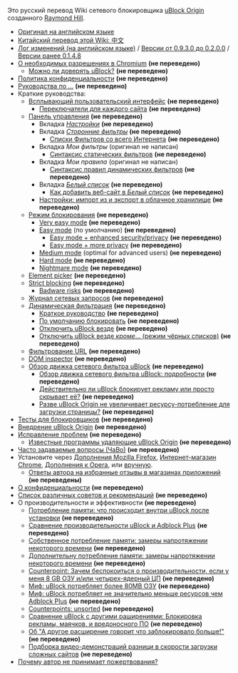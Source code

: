 Это русский перевод Wiki сетевого блокировщика [uBlock Origin](https://github.com/gorhill/uBlock/) созданного [Raymond Hill](https://github.com/gorhill).
- [Оригинал на английском языке](https://github.com/gorhill/uBlock/wiki) 
- [Китайский перевод этой Wiki: 中文](https://github.com/fang5566/uBlock/wiki/Home)
- [Лог изменений (на английском языке)](https://github.com/gorhill/uBlock/releases) / [Версии от 0.9.3.0 до 0.2.0.0](https://github.com/chrisaljoudi/uBlock/releases) / [Версии ранее 0.1.4.8](https://github.com/gorhill/uBlock/wiki/Change-log)
- [О необходимых разрешениях в Chromium](./About-the-required-permissions) **(не переведено)**
    - [Можно ли доверять uBlock?](./Can-you-trust-uBlock%3F) **(не переведено)**
- [Политика конфиденциальности](./Privacy-policy) **(не переведено)**
- [Руководства по ...](./How-to-...) **(не переведено)**
- Краткие руководства:
    - [Всплывающий пользовательский интерфейс](./Quick-guide:-popup-user-interface) **(не переведено)**
        - [Переключатели для каждого сайта](./Per-site-switches) **(не переведено)**
    - [Панель управления](./Dashboard) **(не переведено)**
        - Вкладка [_Настройки_](./Dashboard:-Settings) **(не переведено)**
        - Вкладка [_Сторонние фильтры_](./Dashboard:-3rd-party-filters) **(не переведено)**
            - [Списки Фильтров со всего Интернета](./Filter-lists-from-around-the-web) **(не переведено)**
        - Вкладка _Мои фильтры_ (оригинал не написан)
            - [Синтаксис статических фильтров](./Static-filter-syntax) **(не переведено)**
        - Вкладка _Мои правила_ (оригинал не написан)
            - [Синтаксис правил динамических фильтров](./Dynamic-filtering:-rule-syntax) **(не переведено)**
        - Вкладка [_Белый список_](./Dashboard:-Whitelist) **(не переведено)**
            - [Как добавить веб-сайт в _Белый список_](./How-to-whitelist-a-web-site) **(не переведено)**
        - [Настройки: импорт из и экспорт в облачное хранилище](./Cloud-storage) **(не переведено)**
    - [Режим блокирования](./Blocking-mode) **(не переведено)**
        - [Very easy mode](./Blocking-mode:-very-easy-mode) **(не переведено)**
        - [Easy mode](./Blocking-mode:-easy-mode) (по умолчанию) **(не переведено)**
            - [Easy mode + enhanced security/privacy](./Dynamic-filtering:-Benefits-of-blocking-3rd-party-iframe-tags) **(не переведено)**
            - [Easy mode + more privacy](./Dynamic-filtering:-to-easily-reduce-privacy-exposure) **(не переведено)**
        - [Medium mode](./Blocking-mode:-medium-mode) (optimal for advanced users) **(не переведено)**
        - [Hard mode](./Blocking-mode:-hard-mode) **(не переведено)**
        - [Nightmare mode](./Blocking-mode:-nightmare-mode) **(не переведено)**
    - [Element picker](./Element-picker) **(не переведено)**
    - [Strict blocking](./Strict-blocking) **(не переведено)**
        - [Badware risks](./Badware-risks) **(не переведено)**
    - [Журнал сетевых запросов](./The-logger) **(не переведено)**
    - [Динамическая фильтрация](./Dynamic-filtering) **(не переведено)**
        - [Краткое руководство](./Dynamic-filtering:-quick-guide) **(не переведено)**
        - [По умолчанию блокировать](./Dynamic-filtering:-default-deny) **(не переведено)**
        - [Отключить uBlock везде](./Dynamic-filtering:-turn-off-uBlock-everywhere) **(не переведено)**
        - [Отключить uBlock везде _кроме_... (режим чёрных списков)](./Dynamic-filtering:-turn-off-uBlock-everywhere-except) **(не переведено)**
    - [Фильтрование URL](./Dynamic-URL-filtering) **(не переведено)**
    - [DOM inspector](./DOM-inspector) **(не переведено)**
    - [Обзор движка сетевого фильтра uBlock](./Overview-of-uBlock's-network-filtering-engine) **(не переведено)**
        - [Обзор движка сетевого фильтра uBlock: подробности](./Overview-of-uBlock's-network-filtering-engine:-details) **(не переведено)**
        - [Действительно ли uBlock блокирует рекламу или просто скрывает её?](./Does-uBlock-block-ads-or-just-hide-them%3F) **(не переведено)**
        - [Разве uBlock Origin не увеличивает ресурсу-потребление для загрузки страницы?](./Doesn't-uBlock-Origin-add-overhead-to-page-load%3F) **(не переведено)**
- [Тесты для блокировщиков](./Tools) **(не переведено)**
- [Внедрение uBlock Origin](./Deploying-uBlock-Origin) **(не переведено)**
- [Исправление проблем](./Troubleshooting) **(не переведено)**
    - [Известные программы удаляющие uBlock Origin](./Software-known-to-have-uninstalled-uBlock-Origin) **(не переведено)**
- [Часто задаваемые вопросы (ЧаВо)](./FAQ)  **(не переведено)**
- Установите через [Дополнения Mozilla Firefox](https://addons.mozilla.org/firefox/addon/ublock-origin/), [Интернет-магазин Chrome](https://chrome.google.com/webstore/detail/ublock-origin/cjpalhdlnbpafiamejdnhcphjbkeiagm), [Дополнения к Opera](https://addons.opera.com/en-gb/extensions/details/ublock/), или [вручную](https://github.com/gorhill/uBlock/tree/master/dist#install).
    - [Ответы автора на избранные отзывы в магазинах приложений](./My-answers-to-web-store-reviews-where-appropriate) **(не переведены)**
- [О конфиденциальности](./Privacy-stuff) **(не переведено)**
- [Список различных советов и рекомендаций](./Tips-and-tricks-waterfall) **(не переведено)**
- О производительности и эффективности **(не переведено)**
    - [Потребление памяти: что происходит внутри uBlock после установки](./Memory-footprint:-what-happens-inside-uBlock-after-installation) **(не переведено)**
    - [Сравнение производительности uBlock и Adblock Plus](./uBlock-vs.-ABP:-efficiency-compared) **(не переведено)**
    - [Собственное потребление памяти: замеры напротяжении некоторого времени](./Own-memory-usage:-benchmarks-over-time) **(не переведено)**
    - [Дополнительну потребление памяти: замеры напротяжении некоторого времени](./Contributed-memory-usage:-benchmarks-over-time) **(не переведено)**
    - [Counterpoint: Зачем беспокоиться о производительности, если у меня 8 GB ОЗУ и/или четырех-ядерный ЦП](./Who-cares-about-efficiency,-I-have-8-GB-and%7Cor-a-quad-core-CPU) **(не переведено)**
    - [Миф: uBlock потребляет более 80MB ОЗУ](./Myth:-uBlock-consumes-over-80MB) **(не переведено)**
    - [Миф: uBlock потребляет не значительно меньше ресурсов чем Adblock Plus](./Myth:-uBlock-is-just-slightly-less-resource-intensive-than-Adblock-Plus) **(не переведено)**
    - [Counterpoints: unsorted](./Counterarguments) **(не переведено)**
    - [Сравнение uBlock с другими раширениями: Блокировка рекламы, маячков, и вредоносного ПО](./uBlock-and-others:-Blocking-ads,-trackers,-malwares) **(не переведено)**
    - [Об "А другое расширение говорит что заблокировало больше!"](./About-%22This-other-extension-reports-more-stuff-blocked!%22) **(не переведено)**
    - [Подборка видео-демонстраций разници в скорости загрузки сложных сайтов](./Various-videos-showing-side-by-side-comparison-of-the-load-speed-of-complex-sites) **(не переведено)**
- [Почему автор не принимает пожертвования?](./Why-don't-you-accept-donations%3F)
